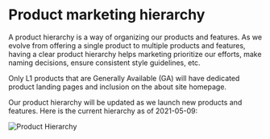 # Product marketing hierarchy

A product hierarchy is a way of organizing our products and features. As we evolve from offering a single product to multiple products and features, having a clear product hierarchy helps marketing prioritize our efforts, make naming decisions, ensure consistent style guidelines, etc.

Only L1 products that are Generally Available (GA) will have dedicated product landing pages and inclusion on the about site homepage.

Our product hierarchy will be updated as we launch new products and features. Here is the current hierarchy as of 2021-05-09:

![Product Hierarchy](https://storage.googleapis.com/sourcegraph-assets/Product%20Hierarchy%20(16).jpg)

